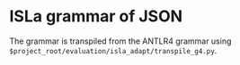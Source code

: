 # ISLa grammar of JSON

The grammar is transpiled from the ANTLR4 grammar using `$project_root/evaluation/isla_adapt/transpile_g4.py`.
